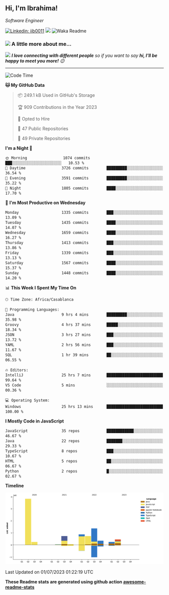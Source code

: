 <h2>Hi, I'm Ibrahima! </h2>
<p><em>Software Engineer 
</em></p>


[![Linkedin: iib0011](https://img.shields.io/badge/-iib0011-blue?style=flat-square&logo=Linkedin&logoColor=white&link=https://www.linkedin.com/in/iib0011/)](https://www.linkedin.com/in/iib0011/)
![](https://visitor-badge.glitch.me/badge?page_id=iib0011)
![Waka Readme](https://github.com/iib0011/iib0011/workflows/Waka%20Readme/badge.svg)


### <img src="https://media.giphy.com/media/VgCDAzcKvsR6OM0uWg/giphy.gif" width="50"> A little more about me...  


<img src="https://media.giphy.com/media/LnQjpWaON8nhr21vNW/giphy.gif" width="60"> <em><b>I love connecting with different people</b> so if you want to say <b>hi, I'll be happy to meet you more!</b> 😊</em>

---
<!--START_SECTION:waka-->
![Code Time](http://img.shields.io/badge/Code%20Time-2%2C277%20hrs%2039%20mins-blue)

**🐱 My GitHub Data** 

> 📦 249.1 kB Used in GitHub's Storage 
 > 
> 🏆 909 Contributions in the Year 2023
 > 
> 💼 Opted to Hire
 > 
> 📜 47 Public Repositories 
 > 
> 🔑 49 Private Repositories 
 > 
**I'm a Night 🦉** 

```text
🌞 Morning                1074 commits        ███░░░░░░░░░░░░░░░░░░░░░░   10.53 % 
🌆 Daytime                3726 commits        █████████░░░░░░░░░░░░░░░░   36.54 % 
🌃 Evening                3591 commits        █████████░░░░░░░░░░░░░░░░   35.22 % 
🌙 Night                  1805 commits        ████░░░░░░░░░░░░░░░░░░░░░   17.70 % 
```
📅 **I'm Most Productive on Wednesday** 

```text
Monday                   1335 commits        ███░░░░░░░░░░░░░░░░░░░░░░   13.09 % 
Tuesday                  1435 commits        ████░░░░░░░░░░░░░░░░░░░░░   14.07 % 
Wednesday                1659 commits        ████░░░░░░░░░░░░░░░░░░░░░   16.27 % 
Thursday                 1413 commits        ███░░░░░░░░░░░░░░░░░░░░░░   13.86 % 
Friday                   1339 commits        ███░░░░░░░░░░░░░░░░░░░░░░   13.13 % 
Saturday                 1567 commits        ████░░░░░░░░░░░░░░░░░░░░░   15.37 % 
Sunday                   1448 commits        ████░░░░░░░░░░░░░░░░░░░░░   14.20 % 
```


📊 **This Week I Spent My Time On** 

```text
🕑︎ Time Zone: Africa/Casablanca

💬 Programming Languages: 
Java                     9 hrs 4 mins        █████████░░░░░░░░░░░░░░░░   35.98 % 
Groovy                   4 hrs 37 mins       █████░░░░░░░░░░░░░░░░░░░░   18.34 % 
JSON                     3 hrs 27 mins       ███░░░░░░░░░░░░░░░░░░░░░░   13.72 % 
YAML                     2 hrs 56 mins       ███░░░░░░░░░░░░░░░░░░░░░░   11.67 % 
SQL                      1 hr 39 mins        ██░░░░░░░░░░░░░░░░░░░░░░░   06.55 % 

🔥 Editors: 
IntelliJ                 25 hrs 7 mins       █████████████████████████   99.64 % 
VS Code                  5 mins              ░░░░░░░░░░░░░░░░░░░░░░░░░   00.36 % 

💻 Operating System: 
Windows                  25 hrs 13 mins      █████████████████████████   100.00 % 
```

**I Mostly Code in JavaScript** 

```text
JavaScript               35 repos            ████████████░░░░░░░░░░░░░   46.67 % 
Java                     22 repos            ███████░░░░░░░░░░░░░░░░░░   29.33 % 
TypeScript               8 repos             ███░░░░░░░░░░░░░░░░░░░░░░   10.67 % 
HTML                     5 repos             ██░░░░░░░░░░░░░░░░░░░░░░░   06.67 % 
Python                   2 repos             █░░░░░░░░░░░░░░░░░░░░░░░░   02.67 % 
```



**Timeline**

![Lines of Code chart](https://raw.githubusercontent.com/iib0011/iib0011/master/assets/bar_graph.png)


 Last Updated on 01/07/2023 01:22:19 UTC
<!--END_SECTION:waka-->

**These Readme stats are generated using github action [awesome-readme-stats](https://github.com/iib0011/waka-readme-stats)**
